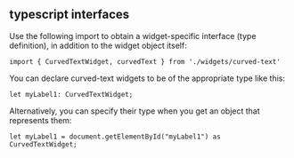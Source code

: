 ## typescript interfaces

Use the following import to obtain a widget-specific interface (type definition), in addition to the widget object itself:

`import { CurvedTextWidget, curvedText } from './widgets/curved-text'`

You can declare curved-text widgets to be of the appropriate type like this:

`let myLabel1: CurvedTextWidget;`

Alternatively, you can specify their type when you get an object that represents them:

`let myLabel1 = document.getElementById("myLabel1") as CurvedTextWidget;`
